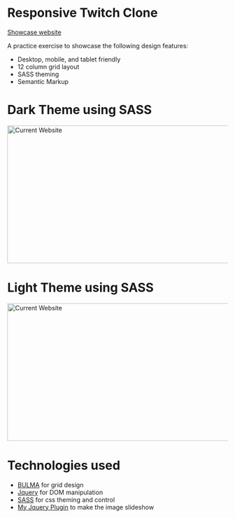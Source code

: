 # Responsive Twitch Clone

[Showcase website](https://thestraded.github.io/responsiveTwitchClone/)  

A practice exercise to showcase the following design features:
* Desktop, mobile, and tablet friendly
* 12 column grid layout
* SASS theming
* Semantic Markup

# Dark Theme using SASS
<img src="https://i.imgur.com/bVLs429.jpg" alt="Current Website" style="max-width:100%;" width="600" height="315">

# Light Theme using SASS
<img src="https://i.imgur.com/1WC0BRD.jpg" alt="Current Website" style="max-width:100%;" width="600" height="315">

# Technologies used
* [BULMA](https://bulma.io/) for grid design
* [Jquery](https://jquery.com/) for DOM manipulation
* [SASS](http://sass-lang.com/) for css theming and control
* [My Jquery Plugin](https://github.com/thestraded/superSlider) to make the image slideshow
